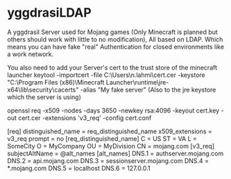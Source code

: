 # yggdrasiLDAP
A yggdrasil Server used for Mojang games (Only Minecraft is planned but others should work with little to no modification), All based on LDAP. Which means you can have fake "real" Authentication for closed environments like a work network. 


You also need to add your Server's cert to the trust store of the minecraft launcher
keytool -importcert -file C:\Users\n.lahmi\cert.cer -keystore "C:\Program Files (x86)\Minecraft Launcher\runtime\jre-x64\lib\security\cacerts" -alias "My fake server"
(Also to the jre keystore which the server is using)




 openssl req -x509 -nodes -days 3650 -newkey rsa:4096 -keyout cert.key -out cert.cer -extensions 'v3_req' -config cert.conf
 
 [req]
distinguished_name = req_distinguished_name
x509_extensions = v3_req
prompt = no
[req_distinguished_name]
C = US
ST = VA
L = SomeCity
O = MyCompany
OU = MyDivision
CN = mojang.com
[v3_req]
subjectAltName = @alt_names
[alt_names]
DNS.1 = authserver.mojang.com
DNS.2 = api.mojang.com
DNS.3 = sessionserver.mojang.com
DNS.4 = *.mojang.com
DNS.5 = localhost
DNS.6 = 127.0.0.1